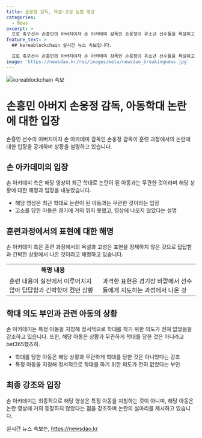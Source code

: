 ```yaml
---
title: 손웅정 감독, 욕설·고성 논란 영상
categories:
  - News
excerpt: >
  프로 축구선수 손흥민의 아버지이자 손 아카데미 감독인 손웅정이 유소년 선수들을 욕설하고 질책하는 영상이 공개되었다. 이에 대한 학대 혐의가 제기된 가운데, 손 아카데미는 해당 영상은 훈련 과정에서의 표현으로, 피해 아동과 무관하다고 주장하고 있다. 이에 대해 논란이 불거진 가운데, 손 아카데미 측은 해당 영상에 대해 적절한 해명을 제시하고 있다.
feature_text: >
  ## koreablockchain 실시간 뉴스 속보입니다.

  프로 축구선수 손흥민의 아버지이자 손 아카데미 감독인 손웅정이 유소년 선수들을 욕설하고 질책하는 영상이 공개되었다. 이에 대한 학대 혐의가 제기된 가운데, 손 아카데미는 해당 영상은 훈련 과정에서의 표현으로, 피해 아동과 무관하다고 주장하고 있다. 이에 대해 논란이 불거진 가운데, 손 아카데미 측은 해당 영상에 대해 적절한 해명을 제시하고 있다.
image: 'https://newsdao.kr/res/images/meta/newsdao_breakingnews.jpg'
---
```


<p><img src="https://newsdao.kr/res/images/meta/newsdao_breakingnews.jpg" alt="koreablockchain 속보" /></p>

<h1 data-ke-size="size32">손흥민 아버지 손웅정 감독, 아동학대 논란에 대한 입장</h1>

<p data-ke-size="size16">손흥민 선수의 아버지이자 손 아카데미 감독인 손웅정 감독이 훈련 과정에서의 논란에 대한 입장을 공개하며 상황을 설명하고 있습니다.</p>

<h2 data-ke-size="size26">손 아카데미의 입장</h2>

<p data-ke-size="size16">손 아카데미 측은 해당 영상이 최근 학대로 논란이 된 아동과는 무관한 것이라며 해당 상황에 대한 해명과 입장을 내놓았습니다.</p>

<ul>
  <li>해당 영상은 최근 학대로 논란이 된 아동과는 무관한 것이라는 입장</li>
  <li>고소를 당한 아동은 경기에 거의 뛰지 못했고, 영상에 나오지 않았다는 설명</li>
</ul>

<h2 data-ke-size="size26">훈련과정에서의 표현에 대한 해명</h2>

<p data-ke-size="size16">손 아카데미 측은 훈련 과정에서의 욕설과 고성은 표현을 정제하지 않은 것으로 답답함과 긴박한 상황에서 나온 것이라고 해명하고 있습니다.</p>

<table>
  <tr>
    <td style="text-align: center; height: 17px;"><b>해명 내용</b></td>
  </tr>
  <tr>
    <td>훈련 내용이 실전에서 이루어지지 않아 답답함과 긴박함이 컸던 상황</td>
    <td>과격한 표현은 경기장 바깥에서 선수들에게 지도하는 과정에서 나온 것</td>
  </tr>
</table>

<h2 data-ke-size="size26">학대 의도 부인과 관련 아동의 상황</h2>

<p data-ke-size="size16">손 아카데미는 특정 아동을 지칭해 정서적으로 학대를 하기 위한 의도가 전혀 없었음을 강조하고 있습니다. 또한, 해당 아동은 상황과 무관하게 학대를 당한 것은 아니라고 bet365했츠하.</p>

<ul>
  <li>학대를 당한 아동은 해당 상황과 무관하게 학대를 당한 것은 아니었다는 강조</li>
  <li>특정 아동을 지칭해 정서적으로 학대를 하기 위한 의도가 전혀 없었다는 부인</li>
</ul>

<h2 data-ke-size="size26">최종 강조와 입장</h2>

<p data-ke-size="size16">손 아카데미는 최종적으로 해당 영상은 특정 아동을 지칭하는 것이 아니며, 해당 아동은 논란 영상에 거의 등장하지 않았다는 점을 강조하며 논란의 실마리를 제시하고 있습니다.</p>
실시간 뉴스 속보는, <a href="https://newsdao.kr" rel="dofollow">https://newsdao.kr</a>


